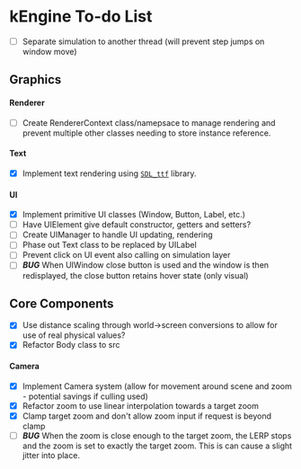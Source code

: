 # kEngine To-do List

- [ ] Separate simulation to another thread (will prevent step jumps on window move)

## Graphics
#### Renderer
- [ ] Create RendererContext class/namepsace to manage rendering and prevent multiple other classes needing to store instance reference.

#### Text
- [x] Implement text rendering using [`SDL_ttf`](https://www.libsdl.org/projects/SDL_ttf/) library.

#### UI
- [x] Implement primitive UI classes (Window, Button, Label, etc.)
- [ ] Have UIElement give default constructor, getters and setters?
- [ ] Create UIManager to handle UI updating, rendering
- [ ] Phase out Text class to be replaced by UILabel
- [ ] Prevent click on UI event also calling on simulation layer
- [ ] ***BUG*** When UIWindow close button is used and the window is then redisplayed, the close button retains hover state (only visual)

## Core Components
- [x] Use distance scaling through world->screen conversions to allow for use of real physical values?
- [x] Refactor Body class to src

#### Camera
- [x] Implement Camera system (allow for movement around scene and zoom - potential savings if culling used)
- [x] Refactor zoom to use linear interpolation towards a target zoom
- [x] Clamp target zoom and don't allow zoom input if request is beyond clamp
- [ ] ***BUG*** When the zoom is close enough to the target zoom, the LERP stops and the zoom is set to exactly the target zoom. This is can cause a slight jitter into place. 
